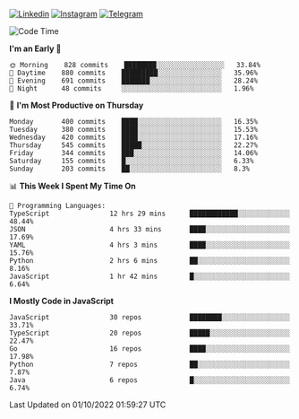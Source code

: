 [![Linkedin](https://img.shields.io/badge/-Archie-blue?style=flat-square&labelColor=gray&logo=Linkedin&logoColor=white&link=https://www.linkedin.com/in/archisdi)](https://www.linkedin.com/in/archisdi)
[![Instagram](https://img.shields.io/badge/-@archisdi-orange?style=flat-square&labelColor=gray&logo=Instagram&logoColor=white&link=https://www.instagram.com/archisdi)](https://www.instagram.com/archisdi)
[![Telegram](https://img.shields.io/badge/-aai-informational?style=flat-square&labelColor=gray&logo=telegram&logoColor=white&link=https://t.me/archisdi)](https://t.me/archisdi)

<!--START_SECTION:waka-->
![Code Time](http://img.shields.io/badge/Code%20Time-1%2C689%20hrs%2020%20mins-blue)

**I'm an Early 🐤** 

```text
🌞 Morning    828 commits    ████████░░░░░░░░░░░░░░░░░   33.84% 
🌆 Daytime    880 commits    █████████░░░░░░░░░░░░░░░░   35.96% 
🌃 Evening    691 commits    ███████░░░░░░░░░░░░░░░░░░   28.24% 
🌙 Night      48 commits     ░░░░░░░░░░░░░░░░░░░░░░░░░   1.96%

```
📅 **I'm Most Productive on Thursday** 

```text
Monday       400 commits    ████░░░░░░░░░░░░░░░░░░░░░   16.35% 
Tuesday      380 commits    ████░░░░░░░░░░░░░░░░░░░░░   15.53% 
Wednesday    420 commits    ████░░░░░░░░░░░░░░░░░░░░░   17.16% 
Thursday     545 commits    █████░░░░░░░░░░░░░░░░░░░░   22.27% 
Friday       344 commits    ███░░░░░░░░░░░░░░░░░░░░░░   14.06% 
Saturday     155 commits    █░░░░░░░░░░░░░░░░░░░░░░░░   6.33% 
Sunday       203 commits    ██░░░░░░░░░░░░░░░░░░░░░░░   8.3%

```


📊 **This Week I Spent My Time On** 

```text
💬 Programming Languages: 
TypeScript               12 hrs 29 mins      ████████████░░░░░░░░░░░░░   48.44% 
JSON                     4 hrs 33 mins       ████░░░░░░░░░░░░░░░░░░░░░   17.69% 
YAML                     4 hrs 3 mins        ████░░░░░░░░░░░░░░░░░░░░░   15.76% 
Python                   2 hrs 6 mins        ██░░░░░░░░░░░░░░░░░░░░░░░   8.16% 
JavaScript               1 hr 42 mins        █░░░░░░░░░░░░░░░░░░░░░░░░   6.64%

```

**I Mostly Code in JavaScript** 

```text
JavaScript               30 repos            ████████░░░░░░░░░░░░░░░░░   33.71% 
TypeScript               20 repos            █████░░░░░░░░░░░░░░░░░░░░   22.47% 
Go                       16 repos            ████░░░░░░░░░░░░░░░░░░░░░   17.98% 
Python                   7 repos             ██░░░░░░░░░░░░░░░░░░░░░░░   7.87% 
Java                     6 repos             █░░░░░░░░░░░░░░░░░░░░░░░░   6.74%

```



 Last Updated on 01/10/2022 01:59:27 UTC
<!--END_SECTION:waka-->